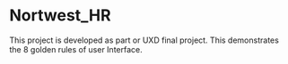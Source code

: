 # Nortwest_HR
This project is developed as part or UXD final project. This demonstrates the 8 golden rules of user Interface.
